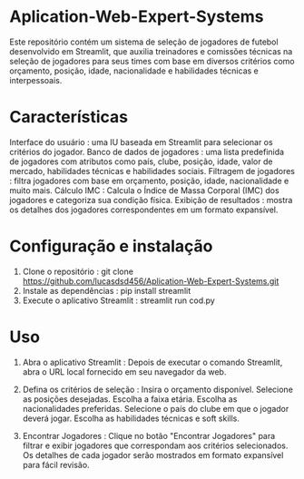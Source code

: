 # Aplication-Web-Expert-Systems

Este repositório contém um sistema de seleção de jogadores de futebol desenvolvido em Streamlit, que auxilia treinadores e comissões técnicas na seleção de jogadores para seus times com base em diversos critérios como orçamento, posição, idade, nacionalidade e habilidades técnicas e interpessoais.
# Características

Interface do usuário : uma IU baseada em Streamlit para selecionar os critérios do jogador.
Banco de dados de jogadores : uma lista predefinida de jogadores com atributos como país, clube, posição, idade, valor de mercado, habilidades técnicas e habilidades sociais.
Filtragem de jogadores : filtra jogadores com base em orçamento, posição, idade, nacionalidade e muito mais.
Cálculo IMC : Calcula o Índice de Massa Corporal (IMC) dos jogadores e categoriza sua condição física.
Exibição de resultados : mostra os detalhes dos jogadores correspondentes em um formato expansível.

# Configuração e instalação
1. Clone o repositório :
git clone https://github.com/lucasdsd456/Aplication-Web-Expert-Systems.git
2. Instale as dependências :
pip install streamlit
3. Execute o aplicativo Streamlit :
streamlit run cod.py

# Uso
1. Abra o aplicativo Streamlit : Depois de executar o comando Streamlit, abra o URL local fornecido em seu navegador da web.

2. Defina os critérios de seleção :
    Insira o orçamento disponível.
    Selecione as posições desejadas.
    Escolha a faixa etária.
    Escolha as nacionalidades preferidas.
    Selecione o país do clube em que o jogador deverá jogar.
    Escolha as habilidades técnicas e soft skills.
   
3. Encontrar Jogadores : Clique no botão "Encontrar Jogadores" para filtrar e exibir jogadores que correspondam aos critérios selecionados. Os detalhes de cada jogador serão mostrados em formato expansível para fácil revisão.
